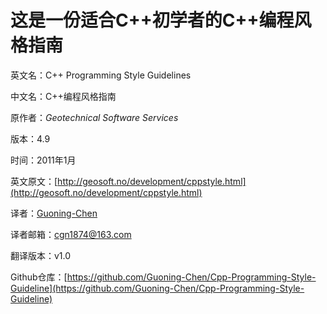 # 这是一份适合C++初学者的C++编程风格指南

英文名：C++ Programming Style Guidelines

中文名：C++编程风格指南

原作者：_Geotechnical Software Services_

版本：4.9

时间：2011年1月

英文原文：[http://geosoft.no/development/cppstyle.html](http://geosoft.no/development/cppstyle.html)

译者：[Guoning-Chen](https://github.com/Guoning-Chen)

译者邮箱：[cgn1874@163.com](mailto:cgn1874@163.com)

翻译版本：v1.0

Github仓库：[https://github.com/Guoning-Chen/Cpp-Programming-Style-Guideline](https://github.com/Guoning-Chen/Cpp-Programming-Style-Guideline)

